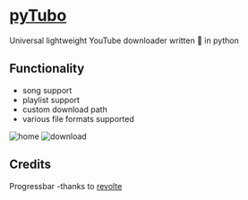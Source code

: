 # [pyTubo](https://github.com/EmaBixD/pyTubo)
Universal lightweight YouTube downloader written 💯 in python

## Functionality
- song support
- playlist support
- custom download path
- various file formats supported

![home](https://i.imgur.com/u1R24YN_d.webp?maxwidth=760&fidelity=grand)
![download](https://i.imgur.com/EEzn76z_d.webp?maxwidth=760&fidelity=grand)

## Credits
Progressbar -thanks to [revolte](https://github.com/revolte/YouTube-videolist-downloader-with-progress-bar)
